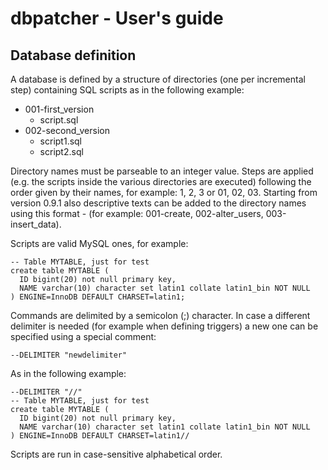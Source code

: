 dbpatcher - User's guide
========================

Database definition
-------------------
A database is defined by a structure of directories (one per incremental step) containing SQL scripts as in the following example:


* 001-first_version
  * script.sql
* 002-second_version
  * script1.sql
  * script2.sql
  
Directory names must be parseable to an integer value. Steps are applied (e.g. the scripts inside the various directories are executed) following the order given by their names, for example: 1, 2, 3 or 01, 02, 03. Starting from version 0.9.1 also descriptive texts can be added to the directory names using this format <version number>-<text> (for example: 001-create, 002-alter_users, 003-insert_data).

Scripts are valid MySQL ones, for example:
```
-- Table MYTABLE, just for test
create table MYTABLE (
  ID bigint(20) not null primary key,
  NAME varchar(10) character set latin1 collate latin1_bin NOT NULL
) ENGINE=InnoDB DEFAULT CHARSET=latin1;
```
Commands are delimited by a semicolon (;) character. In case a different delimiter is needed (for example when defining triggers) a new one can be specified using a special comment:
```
--DELIMITER "newdelimiter"
```
As in the following example:
```
--DELIMITER "//"
-- Table MYTABLE, just for test
create table MYTABLE (
  ID bigint(20) not null primary key,
  NAME varchar(10) character set latin1 collate latin1_bin NOT NULL
) ENGINE=InnoDB DEFAULT CHARSET=latin1//
```
Scripts are run in case-sensitive alphabetical order.